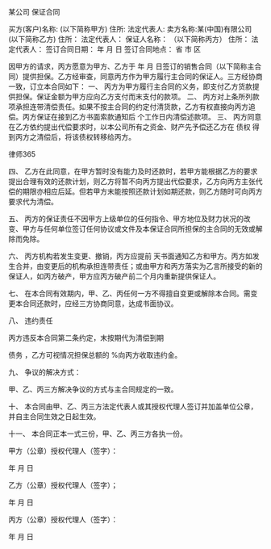 
 某公司
保证合同

 买方(客户)名称:                                    (以下简称甲方)
 住所:
 法定代表人:
 卖方名称:某(中国)有限公司                       (以下简称乙方)
 住所：
 法定代表人：
 保证人名称：                                    （以下简称丙方）
 住所：
 法定代表人：
 签订合同日期：        年             月          日
 签订合同地点：        省             市          区
 
 
 
 
 因甲方的请求，丙方愿意为甲方、乙方于          年       月           日签订的销售合同（以下简称主合同）提供担保。乙方经审查，同意丙方作为甲方履行主合同的保证人。三方经协商一致，订立本合同如下：
 一、 丙方为甲方履行主合同的义务，即支付乙方货款提供担保。保证金额为甲方应向乙方支付而末支付的款项。
 二、 丙方对上条所列款项承担连带清偿责任。如果不按主合同的约定付清货款，乙方有权直接向丙方追偿。丙方保证在接到乙方书面索款通知后     个工作日内清偿述款项。
 三、 丙方同意在乙方依约提出代偿要求时，以本公司所有之资金、财产先予偿还乙方在
债权
得到丙方之清偿后，将该债权转移给丙方。




 
律师365






 四、 乙方在此同意，在甲方暂时没有能力及时还款时，若甲方能根据乙方的要求提出合理有效的还款计划，则乙方将暂不向丙方提出代偿要求，乙方向丙方主张代偿的期限亦相应后延。但若甲方末能按照还款计划如期还款，则乙方随时可向丙方要求代为清偿。

 五、 丙方的保证责任不因甲方上级单位的任何指令、甲方地位及财力状况的改变、甲方与任何单位签订任何协议或文件及本保证合同所担保的主合同的无效或解除而免除。

 六、 丙方机构若发生变更、撤销，丙方应提前          天书面通知乙方和甲方。丙方如发生合并，由变更后的机构承担连带责任；或由甲方和丙方落实为乙言所接受的新的保证人，如丙方破产，甲方应丙方破产前二个月内重新提供保证人。

 七、 在本合同有效期内，甲、乙、丙任何一方不得擅自变更或解除本合同。需变更本合同还款时，应经三方协商同意，达成书面协议。

 八、 违约责任

 丙方违反本合同第二条约定，末按期代为清偿到期

债务
，乙方可视情况担保总额的       %向丙方收取违约金。

 九、 争议的解决方式：

 甲、乙、丙三方解决争议的方式与主合同规定的一致。

 十、 本合同由甲、乙、丙三方法定代表人或其授权代理人签订并加盖单位公章，并自主合同生效之日起生效。

 十一、 本合同正本一式三份，甲、乙、丙三方各执一份。

 

 

 

 甲方（公章）授权代理人（签字）：

 年        月         日 

 

 

 

 乙方（公章）授权代理人（签字）；

 年        月          日 

 

 

 

 丙方（公章）授权代理人（签字）：

 年         月           日

 


 

 
 
 
 
 
  


  
 

  


  


  
 
 
 
 

